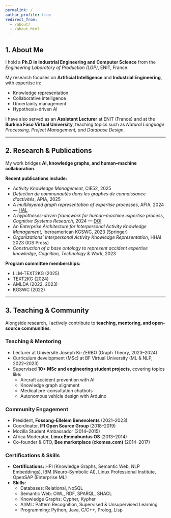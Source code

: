 ```yaml
---
permalink: /
author_profile: true
redirect_from: 
  - /about/
  - /about.html
---
```


## 1. About Me
I hold a **Ph.D in Industrial Engineering and Computer Science** from the *Engineering Laboratory of Production (LGP)*, ENIT, France.  

My research focuses on **Artificial Intelligence** and **Industrial Engineering**, with expertise in:  
- Knowledge representation  
- Collaborative intelligence  
- Uncertainty management  
- Hypothesis-driven AI  

I have also served as an **Assistant Lecturer** at ENIT (France) and at the **Burkina Faso Virtual University**, teaching topics such as *Natural Language Processing, Project Management, and Database Design*.  

---

## 2. Research & Publications
My work bridges **AI, knowledge graphs, and human–machine collaboration**.  

**Recent publications include:**  
- *Activity Knowledge Management*, CIE52, 2025  
- *Detection de communautés dans les graphes de connaissance d’activités*, APIA, 2025  
- *A multilayered graph representation of expertise processes*, AFIA, 2024 — [HAL](https://hal.science/hal-04639153)  
- *A hypotheses-driven framework for human–machine expertise process*, *Cognitive Systems Research*, 2024 — [DOI](https://doi.org/10.1016/j.cogsys.2024.101255)  
- *An Enterprise Architecture for Interpersonal Activity Knowledge Management*, Iberoamerican KGSWC, 2023 (Springer)  
- *Organizations’ Interpersonal Activity Knowledge Representation*, HHAI 2023 (IOS Press)  
- *Construction of a base ontology to represent accident expertise knowledge*, *Cognition, Technology & Work*, 2023  

**Program committee memberships:**  
- LLM-TEXT2KG (2025)  
- TEXT2KG (2024)  
- AMLDA (2022, 2023)  
- KGSWC (2022)  

---

## 3. Teaching & Community
Alongside research, I actively contribute to **teaching, mentoring, and open-source communities**.  

### Teaching & Mentoring
- Lecturer at Université Joseph Ki-ZERBO (Graph Theory, 2023–2024)  
- Curriculum development (MSc) at BF Virtual University (ML & NLP, 2022–2023)  
- Supervised **10+ MSc and engineering student projects**, covering topics like:  
  - Aircraft accident prevention with AI  
  - Knowledge graph alignment  
  - Medical pre-consultation chatbots  
  - Autonomous vehicle design with Arduino  

### Community Engagement
- President, **Fossong-Ellelem Benevolents** (2021–2023)  
- Coordinator, **IFI Open Source Group** (2018–2019)  
- Mozilla Student Ambassador (2014–2015)  
- Africa Moderator, **Linux Emmabuntus OS** (2013–2014)  
- Co-founder & CTO, **Bee marketplace (ckomsa.com)** (2014–2017)  

### Certifications & Skills
- **Certifications:** HPI (Knowledge Graphs, Semantic Web, NLP Embeddings), IBM (Neuro-Symbolic AI), Linux Professional Institute, OpenSAP (Enterprise ML)  
- **Skills:**  
  - Databases: Relational, NoSQL  
  - Semantic Web: OWL, RDF, SPARQL, SHACL  
  - Knowledge Graphs: Cypher, Kypher  
  - AI/ML: Pattern Recognition, Supervised & Unsupervised Learning  
  - Programming: Python, Java, C/C++, Prolog, Lisp  

